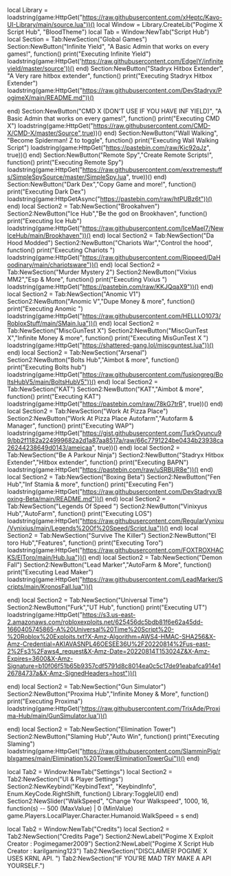 local Library = loadstring(game:HttpGet("https://raw.githubusercontent.com/xHeptc/Kavo-UI-Library/main/source.lua"))()
local Window = Library.CreateLib("Pogime X Script Hub", "BloodTheme")
local Tab = Window:NewTab("Script Hub")
local Section = Tab:NewSection("Global Games")
Section:NewButton("Infinite Yield", "A Basic Admin that works on every games!", function()
    print("Executing Infinite Yield")
	loadstring(game:HttpGet('https://raw.githubusercontent.com/EdgeIY/infiniteyield/master/source'))()
end)
Section:NewButton("Stadryx Hitbox Extender", "A Very rare hitbox extender", function()
    print("Executing Stadryx Hitbox Extender")
	loadstring(game:HttpGet("https://raw.githubusercontent.com/DevStadryx/PogimeX/main/README.md"))()

end)
Section:NewButton("CMD X (DON'T USE IF YOU HAVE INF YIELD)", "A Basic Admin that works on every games!", function()
    print("Executing CMD X")
	loadstring(game:HttpGet("https://raw.githubusercontent.com/CMD-X/CMD-X/master/Source",true))()
end)
Section:NewButton("Wall Walking", "Become Spiderman! Z to toggle", function()
    print("Executing Wall Walking Script")
	loadstring(game:HttpGet("https://pastebin.com/raw/Kic92qJz", true))()
end)
Section:NewButton("Remote Spy","Create Remote Scripts!", function()
    print("Executing Remote Spy")
	loadstring(game:HttpGet("https://raw.githubusercontent.com/exxtremestuffs/SimpleSpySource/master/SimpleSpy.lua", true))()
end)
Section:NewButton("Dark Dex","Copy Game and more!", function()
    print("Executing Dark Dex")
	loadstring(game:HttpGetAsync("https://pastebin.com/raw/htPUBz6t"))()
end)
local Section2 = Tab:NewSection("Brookahven")
Section2:NewButton("Ice Hub","Be the god on Brookhaven", function()
    print("Executing Ice Hub")
	loadstring(game:HttpGet("https://raw.githubusercontent.com/IceMael7/NewIceHub/main/Brookhaven"))()
end)
local Section2 = Tab:NewSection("Da Hood Modded")
Section2:NewButton("Chariots War","Control the hood", function()
    print("Executing Chariots ")
	loadstring(game:HttpGet("https://raw.githubusercontent.com/Rippeed/DaHoodinary/main/chariotsware"))()
end)
local Section2 = Tab:NewSection("Murder Mystery 2")
Section2:NewButton("Vixius MM2","Esp & More", function()
    print("Executing Vixius ")
	loadstring(game:HttpGet("https://pastebin.com/raw/KKJQqaX9"))()
end)
local Section2 = Tab:NewSection("Anomic V1")
Section2:NewButton("Anomic V","Dupe Money & more", function()
    print("Executing Anomic ")
	loadstring(game:HttpGet("https://raw.githubusercontent.com/HELLLO1073/RobloxStuff/main/SMain.lua"))()
end)
local Section2 = Tab:NewSection("MiscGunTest X")
Section2:NewButton("MiscGunTest X","Infinite Money & more", function()
    print("Executing MisGunTest X ")
	loadstring(game:HttpGet("https://shattered-gang.lol/miscguntest.lua"))()
end)
local Section2 = Tab:NewSection("Arsenal")
Section2:NewButton("Bolts Hub","Aimbot & more", function()
    print("Executing Bolts hub")
	loadstring(game:HttpGet("https://raw.githubusercontent.com/fusiongreg/BoltsHubV5/main/BoltsHubV5"))()
end)
local Section2 = Tab:NewSection("KAT")
Section2:NewButton("KAT","Aimbot & more", function()
    print("Executing KAT")
	loadstring(game:HttpGet("https://pastebin.com/raw/78kG7trR", true))()
end)
local Section2 = Tab:NewSection("Work At Pizza Place")
Section2:NewButton("Work At Pizza Place Autofarm","Autofarm & Manager", function()
    print("Executing WAP")
	loadstring(game:HttpGet("https://gist.githubusercontent.com/TurkOyuncu99/bb2f1182a224999682a2d1a87aa8517a/raw/66c7791224be0434b23938ca26244238649d0143/ameicaa", true))()
end)
local Section2 = Tab:NewSection("Be A Parkour Ninja")
Section2:NewButton("Stadryx Hitbox Extender","Hitbox extender", function()
    print("Executing BAPN")
	loadstring(game:HttpGet("https://pastebin.com/raw/uSRBUR8e"))()
end)
local Section2 = Tab:NewSection("Boxing Beta")
Section2:NewButton("Fen Hub","Inf Stamia & more", function()
    print("Executing Fen")
	loadstring(game:HttpGet("https://raw.githubusercontent.com/DevStadryx/Boxing-Beta/main/README.md"))()
end)
local Section2 = Tab:NewSection("Legends Of Speed ")
Section2:NewButton("Vinixyus Hub","AutoFarm", function()
    print("Executing LOS")
    loadstring(game:HttpGet("https://raw.githubusercontent.com/RegularVynixu/Vynixius/main/Legends%20Of%20Speed/Script.lua"))()
end)
local Section2 = Tab:NewSection("Survive The Killer")
Section2:NewButton("El toro Hub","Features", function()
    print("Executing Toro")
    loadstring(game:HttpGet("https://raw.githubusercontent.com/FOXTROXHACKS/ElToro/main/Hub.lua"))()
end)
local Section2 = Tab:NewSection("Demon Fall")
Section2:NewButton("Lead Marker","AutoFarm & More", function()
    print("Executing Lead Maker")
    loadstring(game:HttpGet("https://raw.githubusercontent.com/LeadMarker/Scripts/main/KronosFall.lua"))()

end)
local Section2 = Tab:NewSection("Universal Time")
Section2:NewButton("Furk","UT Hub", function()
    print("Executing UT")
    loadstring(game:HttpGet("https://s3.us-east-2.amazonaws.com/robloxexploits.net/625456dc5bdb81f6e62a45dd-1660405745865-A%20Universal%20Time%20Script%20-%20Roblox%20Exploits.txt?X-Amz-Algorithm=AWS4-HMAC-SHA256&X-Amz-Credential=AKIAVASNPL46OESEE36U%2F20220814%2Fus-east-2%2Fs3%2Faws4_request&X-Amz-Date=20220814T153024Z&X-Amz-Expires=3600&X-Amz-Signature=b10f06f51b65b9357cdf5791d8c8014ea0c5c17de91eabafca914e126784737a&X-Amz-SignedHeaders=host"))()

end)
local Section2 = Tab:NewSection("Gun Simulator")
Section2:NewButton("Proxima Hub","Infinite Money & More", function()
    print("Executing Proxima")
    loadstring(game:HttpGet('https://raw.githubusercontent.com/TrixAde/Proxima-Hub/main/GunSimulator.lua'))()

end)
local Section2 = Tab:NewSection("Elimination Tower")
Section2:NewButton("Slaming Hub","Auto Win", function()
    print("Executing Slaming")
    loadstring(game:HttpGet("https://raw.githubusercontent.com/SlamminPig/rblxgames/main/Elimination%20Tower/EliminationTowerGui"))()
end)




local Tab2 = Window:NewTab("Settings")
local Section2 = Tab2:NewSection("UI & Player Settings")
Section2:NewKeybind("KeybindText", "KeybindInfo", Enum.KeyCode.RightShift, function()
	Library:ToggleUI()
end)
Section2:NewSlider("WalkSpeed", "Change Your Walkspeed", 1000, 16, function(s) -- 500 (MaxValue) | 0 (MinValue)
    game.Players.LocalPlayer.Character.Humanoid.WalkSpeed = s
end)


local Tab2 = Window:NewTab("Credits")
local Section2 = Tab2:NewSection("Credits Page")
Section2:NewLabel("Pogime X Exploit Creator : Pogimegamer2009")
Section2:NewLabel("Pogime X Script Hub Creator : karilgaming123")
Tab2:NewSection("DISCLAIMER! POGIME X USES KRNL API. ")
Tab2:NewSection("IF YOU'RE MAD TRY MAKE A API YOURSELF.")
